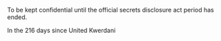 To be kept confidential until the official secrets disclosure act period has ended.

In the 216 days since United Kwerdani